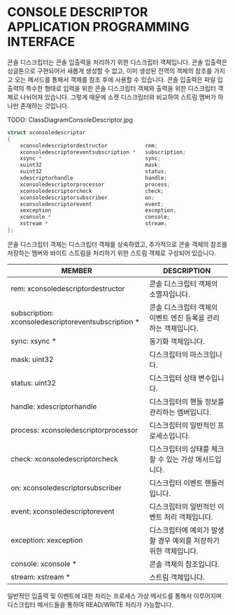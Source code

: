 __CONSOLE DESCRIPTOR APPLICATION PROGRAMMING INTERFACE__
========================================================

콘솔 디스크립터는 콘솔 입출력을 처리하기 위한 디스크립터 객체입니다. 콘솔 입출력은 싱글톤으로
구현되어서 새롭게 생성할 수 없고, 이미 생성된 전역의 객체의 참조를 가지고 오는 메서드를 통해서
객체를 참조 후에 사용할 수 있습니다. 콘솔 입출력은 파일 입출력의 특수한 형태로 입력을 위한
콘솔 디스크립터 객체와 출력을 위한 디스크립터 객체로 나뉘어져 있습니다. 그렇게 때문에
소켓 디스크립터와 비교하여 스트림 멤버가 하나만 존재하는 것입니다.

TODO: ClassDiagramConsoleDescriptor.jpg

```c
struct xconsoledescriptor
{
    xconsoledescriptordestructor            rem;
    xconsoledescriptoreventsubscription *   subscription;
    xsync *                                 sync;
    xuint32                                 mask;
    xuint32                                 status;
    xdescriptorhandle                       handle;
    xconsoledescriptorprocessor             process;
    xconsoledescriptorcheck                 check;
    xconsoledescriptorsubscriber            on;
    xconsoledescriptorevent                 event;
    xexception                              exception;
    xconsole *                              console;
    xstream *                               stream;
};
```

콘솔 디스크립터 객체는 디스크립터 객체를 상속하였고, 추가적으로 콘솔 객체의 참조를 저장하는 멤버와 바이트 스트림을 처리하기 위한 스트림 객체로 구성되어 있습니다.

| MEMBER                                              | DESCRIPTION |
| --------------------------------------------------- | ----------- |
| rem: xconsoledescriptordestructor                   | 콘솔 디스크립터 객체의 소멸자입니다. |
| subscription: xconsoledescriptoreventsubscription * | 콘솔 디스크립터 객체의 이벤트 엔진 등록을 관리하는 객체입니다. |
| sync: xsync *                                       | 동기화 객체입니다. |
| mask: uint32                                        | 디스크립터의 마스크입니다. |
| status: uint32                                      | 디스크립터 상태 변수입니다. |
| handle: xdescriptorhandle                           | 디스크립터의 핸들 정보를 관리하는 멤버입니다. |
| process: xconsoledescriptorprocessor                | 디스크립터의 일반적인 프로세스입니다. |
| check: xconsoledescriptorcheck                      | 디스크립터의 상태를 체크할 수 있는 가상 메서드입니다. |
| on: xconsoledescriptorsubscriber                    | 디스크립터 이벤트 핸들러 입니다. |
| event: xconsoledescriptorevent                      | 디스크립터의 일반적인 이벤트 처리 객체입니다. |
| exception: xexception                               | 디스크립터에 예외가 발생할 경우 예외를 저장하기 위한 객체입니다. |
| console: xconsole *                                 | 콘솔 객체의 참조입니다. |
| stream: xstream *                                   | 스트림 객체입니다. |

일반적인 입출력 및 이벤트에 대한 처리는 프로세스 가상 메서드를 통해서 이루어지며 디스크립터 메서드들을 통하여 READ/WRITE 처리가 가능합니다.
